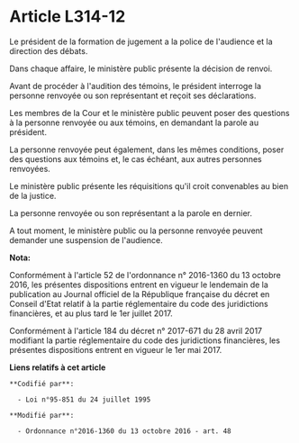 # Article L314-12

Le président de la formation de jugement a la police de l'audience et la direction des débats. 

Dans chaque affaire, le ministère public présente la décision de renvoi. 

Avant de procéder à l'audition des témoins, le président interroge la personne renvoyée ou son représentant et reçoit ses
déclarations. 

Les membres de la Cour et le ministère public peuvent poser des questions à la personne renvoyée ou aux témoins, en demandant
la parole au président. 

La personne renvoyée peut également, dans les mêmes conditions, poser des questions aux témoins et, le cas échéant, aux
autres personnes renvoyées. 

Le ministère public présente les réquisitions qu'il croit convenables au bien de la justice. 

La personne renvoyée ou son représentant a la parole en dernier. 

A tout moment, le ministère public ou la personne renvoyée peuvent demander une suspension de l'audience.

**Nota:**

Conformément à l'article 52 de l'ordonnance n° 2016-1360 du 13 octobre 2016, les présentes dispositions entrent en vigueur le
lendemain de la publication au Journal officiel de la République française du décret en Conseil d'Etat relatif à la partie
réglementaire du code des juridictions financières, et au plus tard le 1er juillet 2017.

Conformément à l'article 184 du décret n° 2017-671 du 28 avril 2017 modifiant la partie réglementaire du code des
juridictions financières, les présentes dispositions entrent en vigueur le 1er mai 2017.

**Liens relatifs à cet article**

	**Codifié par**:

	  - Loi n°95-851 du 24 juillet 1995

	**Modifié par**:

	  - Ordonnance n°2016-1360 du 13 octobre 2016 - art. 48
